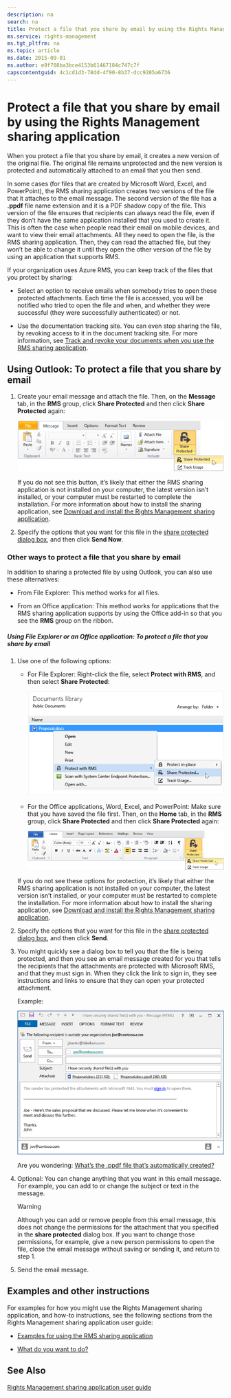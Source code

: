```yaml
---
description: na
search: na
title: Protect a file that you share by email by using the Rights Management sharing application
ms.service: rights-management
ms.tgt_pltfrm: na
ms.topic: article
ms.date: 2015-09-01
ms.author: e8f708ba3bce4153b61467184c747c7f
capscontentguid: 4c1cd1d3-78dd-4f90-8b37-dcc9205a6736
---
```

# Protect a file that you share by email by using the Rights Management sharing application
When you protect a file that you share by email, it creates a new version of the original file. The original file remains unprotected and the new version is protected and automatically attached to an email that you then send.

In some cases (for files that are created by Microsoft Word, Excel, and PowerPoint), the RMS sharing application creates two versions of the file that it attaches to the email message. The second version of the file has a **.ppdf** file name extension and it is a PDF shadow copy of the file. This version of the file ensures that recipients can always read the file, even if they don’t have the same application installed that you used to create it. This is often the case when people read their email on mobile devices, and want to view their email attachments. All they need to open the file, is the RMS sharing application. Then, they can read the attached file, but they won’t be able to change it until they open the other version of the file by using an application that supports RMS.

If your organization uses Azure RMS, you can keep track of the files that you protect by sharing:

- Select an option to receive emails when somebody tries to open these protected attachments. Each time the file is accessed, you will be notified who tried to open the file and when, and whether they were successful (they were successfully authenticated) or not.

- Use the documentation tracking site. You can even stop sharing the file, by revoking access to it in the document tracking site. For more information, see [Track and revoke your documents when you use the RMS sharing application](../Topic/Track_and_revoke_your_documents_when_you_use_the_RMS_sharing_application.md).

## Using Outlook: To protect a file that you share by email

1. Create your email message and attach the file. Then, on the **Message** tab, in the **RMS** group, click **Share Protected** and then click **Share Protected** again:

   ![](../Image/ADRMS_MSRMSApp_SP_OutlookToolbar.png)

   If you do not see this button, it’s likely that either the RMS sharing application is not installed on your computer, the latest version isn’t installed, or your computer must be restarted to complete the installation. For more information about how to install the sharing application, see [Download and install the Rights Management sharing application](../Topic/Download_and_install_the_Rights_Management_sharing_application.md).

2. Specify the options that you want for this file in the [share protected dialog box](http://technet.microsoft.com/library/dn574738.aspx), and then click **Send Now**.

### Other ways to protect a file that you share by email
In addition to sharing a protected file by using Outlook, you can also use these alternatives:

- From File Explorer: This method works for all files.

- From an Office application: This method works for applications that the RMS sharing application supports by using the Office add-in so that you see the **RMS** group on the ribbon.

##### Using File Explorer or an Office application: To protect a file that you share by email

1. Use one of the following options:

   - For File Explorer: Right-click the file, select **Protect with RMS**, and then select **Share Protected**:

      ![](../Image/ADRMS_MSRMSApp_ShareProtectedMenu.png)

   - For the Office applications, Word, Excel, and PowerPoint: Make sure that you have saved the file first. Then, on the **Home** tab, in the **RMS** group, click **Share Protected** and then click **Share Protected** again:

      ![](../Image/ADRMS_MSRMSApp_SP_OfficeToolbar.png)

   If you do not see these options for protection, it’s likely that either the RMS sharing application is not installed on your computer, the latest version isn’t installed, or your computer must be restarted to complete the installation. For more information about how to install the sharing application, see [Download and install the Rights Management sharing application](../Topic/Download_and_install_the_Rights_Management_sharing_application.md).

2. Specify the options that you want for this file in the [share protected dialog box](http://technet.microsoft.com/library/dn574738.aspx), and then click **Send**.

3. You might quickly see a dialog box to tell you that the file is being protected, and then you see an email message created for you that tells the recipients that the attachments are protected with Microsoft RMS, and that they must sign in. When they click the link to sign in, they see instructions and links to ensure that they can open your protected attachment.

   Example:

   ![](../Image/ADRMS_MSRMSApp_EmailMessage.PNG)

   Are you wondering: [What’s the .ppdf file that’s automatically created?](../Topic/Dialog_box_options_for_the_Rights_Management_sharing_application.md#BKMK_PPDF)

4. Optional: You can change anything that you want in this email message. For example, you can add to or change the subject or text in the message.

   > [!WARNING]
   > Although you can add or remove people from this email message, this does not change the permissions for the attachment that you specified in the **share protected** dialog box. If you want to change those permissions, for example, give a new person permissions to open the file, close the email message without saving or sending it, and return to step 1.

5. Send the email message.

## Examples and other instructions
For examples for how you might use the Rights Management sharing application, and how-to instructions, see the following sections from the Rights Management sharing application user guide:

- [Examples for using the RMS sharing application](../Topic/Rights_Management_sharing_application_user_guide.md#BKMK_SharingExamples)

- [What do you want to do?](../Topic/Rights_Management_sharing_application_user_guide.md#BKMK_SharingInstructions)

## See Also
[Rights Management sharing application user guide](../Topic/Rights_Management_sharing_application_user_guide.md)

